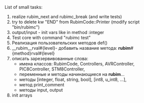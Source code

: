 List of small tasks:
1. realize rubim_next and rubimc_break (and write tests)
1. try to delete kw "END" from RubimCode::Printer (modify script "bin/rubimc")
2. output/input - init vars like in method :integer
1. Test core with command "rubimc test"
5. Реализация пользовательских методов def()
6. __rubim__rval#{level}- добавить название метода: 
    __rubim__#{method}rval#{level}
7. описать зарезервивованные слова: 
    + имена классов: RubimCode, Controllers, AVRController, PIC8Controller, STM8Controller, 
    + переменные и методы начинающиеся на __rubim__... 
    + методы [integer, float, string, bool], [int8, u_int8, ...], 
    + метод print_comment
    + методы input, output
8. init arrays